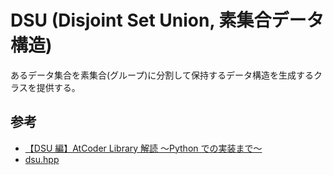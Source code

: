 # DSU (Disjoint Set Union, 素集合データ構造)

あるデータ集合を素集合(グループ)に分割して保持するデータ構造を生成するクラスを提供する。

## 参考

- [【DSU 編】AtCoder Library 解読 〜Python での実装まで〜](https://qiita.com/AkariLuminous/items/93b8f13e0d33da4ac331)
- [dsu.hpp](https://github.com/atcoder/ac-library/blob/v1.5.1/atcoder/dsu.hpp)
